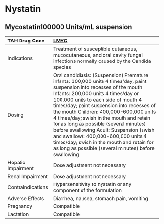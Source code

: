 # Nystatin

## Mycostatin100000 Units/mL suspension

| TAH Drug Code      | [**LMYC**](https://www.tahsda.org.tw/drugs/hissearch.php?drug_code=LMYC)                                                                                                                                                                                                                                                                                                                                                                                                                                                                                               |
|:-------------------|:-----------------------------------------------------------------------------------------------------------------------------------------------------------------------------------------------------------------------------------------------------------------------------------------------------------------------------------------------------------------------------------------------------------------------------------------------------------------------------------------------------------------------------------------------------------------------|
| Indications        | Treatment of susceptible cutaneous, mucocutaneous, and oral cavity fungal infections normally caused by the Candida species                                                                                                                                                                                                                                                                                                                                                                                                                                            |
| Dosing             | Oral candidiasis: (Suspension) Premature infants: 100,000 units 4 times/day; paint suspension into recesses of the mouth Infants: 200,000 units 4 times/day or 100,000 units to each side of mouth 4 times/day; paint suspension into recesses of the mouth Children: 400,000-600,000 units 4 times/day; swish in the mouth and retain for as long as possible (several minutes) before swallowing Adult: Suspension (swish and swallow): 400,000-600,000 units 4 times/day; swish in the mouth and retain for as long as possible (several minutes) before swallowing |
| Hepatic Impairment | Dose adjustment not necessary                                                                                                                                                                                                                                                                                                                                                                                                                                                                                                                                          |
| Renal Impairment   | Dose adjustment not necessary                                                                                                                                                                                                                                                                                                                                                                                                                                                                                                                                          |
| Contraindications  | Hypersensitivity to nystatin or any component of the formulation                                                                                                                                                                                                                                                                                                                                                                                                                                                                                                       |
| Adverse Effects    | Diarrhea, nausea, stomach pain, vomiting                                                                                                                                                                                                                                                                                                                                                                                                                                                                                                                               |
| Pregnancy          | Compatible                                                                                                                                                                                                                                                                                                                                                                                                                                                                                                                                                             |
| Lactation          | Compatible                                                                                                                                                                                                                                                                                                                                                                                                                                                                                                                                                             |

